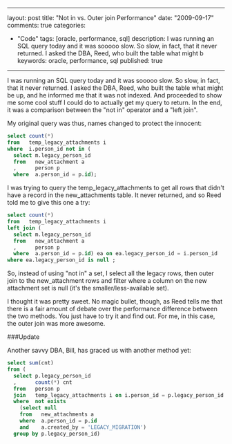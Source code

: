 
---
layout: post
title: "Not in vs. Outer join Performance"
date: "2009-09-17"
comments: true
categories:
  - "Code"
tags: [oracle, performance, sql]
description: I was running an SQL query today and it was sooooo slow.  So slow, in fact, that it never returned.  I asked the DBA, Reed, who built the table what might b
keywords: oracle, performance, sql
published: true
---

I was running an SQL query today and it was sooooo slow.  So slow, in fact, that it never returned.  I asked the DBA, Reed, who built the table what might be up, and he informed me that it was not indexed.  And proceeded to show me some cool stuff I could do to actually get my query to return.  In the end, it was a comparison between the "not in" operator and a "left join".
<!--more-->

My original query was thus, names changed to protect the innocent:

```sql
select count(*)
from   temp_legacy_attachments i
where  i.person_id not in (
  select m.legacy_person_id
  from   new_attachment a
  ,      person p
  where  a.person_id = p.id);
```

I was trying to query the temp_legacy_attachments to get all rows that didn't have a record in the new_attachments table.  It never returned, and so Reed told me to give this one a try:

```sql
select count(*)
from   temp_legacy_attachments i
left join (
  select m.legacy_person_id
  from   new_attachment a
  ,      person p
  where  a.person_id = p.id) ea on ea.legacy_person_id = i.person_id
where ea.legacy_person_id is null ;
```

So, instead of using "not in" a set, I select all the legacy rows, then outer join to the new_attachment rows and filter where a column on the new attachment set is null (it's the smaller/less-available set).

I thought it was pretty sweet.  No magic bullet, though, as Reed tells me that there is a fair amount of debate over the performance difference between the two methods.  You just have to try it and find out.  For me, in this case, the outer join was more awesome.

###Update

Another savvy DBA, Bill, has graced us with another method yet:

```sql
select sum(cnt)
from (
  select p.legacy_person_id
  ,      count(*) cnt
  from   person p
  join   temp_legacy_attachments i on i.person_id = p.legacy_person_id
  where  not exists
    (select null
    from   new_attachments a
    where  a.person_id = p.id
    and    a.created_by = 'LEGACY_MIGRATION')
  group by p.legacy_person_id)
```
  
